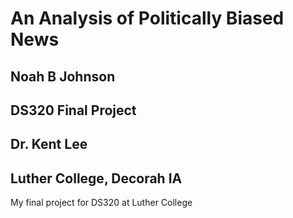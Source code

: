 # An Analysis of Politically Biased News
## Noah B Johnson
## DS320 Final Project
## Dr. Kent Lee
## Luther College, Decorah IA
My final project for DS320 at Luther College

